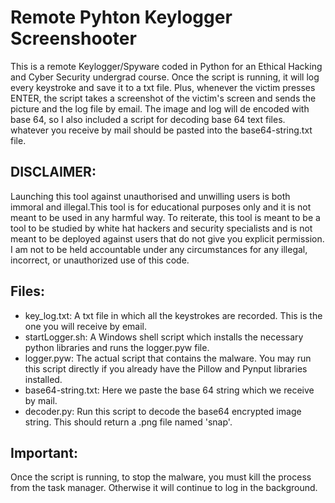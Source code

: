 # Remote Pyhton Keylogger Screenshooter
This is a remote Keylogger/Spyware coded in Python for an Ethical Hacking and Cyber Security undergrad course. Once the script is running, it will log every keystroke and save it to a txt file. Plus, whenever the victim presses ENTER, the script takes a screenshot of the victim's screen and sends the picture and the log file by email. The image and log will de encoded with base 64, so I also  included a script for decoding base 64 text files. whatever you receive by mail should be pasted into the base64-string.txt file.

## DISCLAIMER:
Launching this tool against unauthorised and unwilling users is both immoral and illegal.This tool is for educational purposes only and it is not meant to be used in any harmful way. To reiterate, this tool is meant to be a tool to be studied by white hat hackers and security specialists and is not meant to be deployed against users that do not give you explicit permission. I am not to be held accountable under any circumstances for any illegal, incorrect, or unauthorized use of this code.   

## Files:

* key_log.txt: A txt file in which all the keystrokes are recorded. This is the one you will receive by email. 
* startLogger.sh: A Windows shell script which installs the necessary python libraries and runs the logger.pyw file.
* logger.pyw: The actual script that contains the malware. You may run this script directly if you already have the Pillow and Pynput libraries installed.
* base64-string.txt: Here we paste the base 64 string which we receive by mail. 
* decoder.py: Run this script to decode the base64 encrypted image string. This should return a .png file named 'snap'.

## Important:
Once the script is running, to stop the malware, you must kill the process from the task manager. Otherwise it will continue to log in the background.






